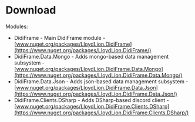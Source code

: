# Download

Modules:

* DidiFrame - Main DidiFrame module - [www.nuget.org/packages/LloydLion.DidiFrame](https://www.nuget.org/packages/LloydLion.DidiFrame/)
* DidiFrame.Data.Mongo - Adds mongo-based data management subsystem - [www.nuget.org/packages/LloydLion.DidiFrame.Data.Mongo](https://www.nuget.org/packages/LloydLion.DidiFrame.Data.Mongo/)
* DidiFrame.Data.Json - Adds json-based data management subsystem - [www.nuget.org/packages/LloydLion.DidiFrame.Data.Json](https://www.nuget.org/packages/LloydLion.DidiFrame.Data.Json/)
* DidiFrame.Clients.DSharp - Adds DSharp-based discord client - [www.nuget.org/packages/LloydLion.DidiFrame.Clients.DSharp](https://www.nuget.org/packages/LloydLion.DidiFrame.Clients.DSharp/)